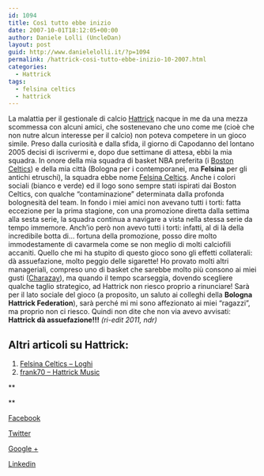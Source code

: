```yaml
---
id: 1094
title: Così tutto ebbe inizio
date: 2007-10-01T18:12:05+00:00
author: Daniele Lolli (UncleDan)
layout: post
guid: http://www.danielelolli.it/?p=1094
permalink: /hattrick-cosi-tutto-ebbe-inizio-10-2007.html
categories:
  - Hattrick
tags:
  - felsina celtics
  - hattrick
---
```

La malattia per il gestionale di calcio <a title="Hattrick" href="http://www.hattrick.org/" target="_blank">Hattrick</a> nacque in me da una mezza scommessa con alcuni amici, che sostenevano che uno come me (cioè che non nutre alcun interesse per il calcio) non poteva competere in un gioco simile. Preso dalla curiosità e dalla sfida, il giorno di Capodanno del lontano 2005 decisi di iscrivermi e, dopo due settimane di attesa, ebbi la mia squadra. In onore della mia squadra di basket NBA preferita (i <a title="Boston Celtics" href="http://www.nba.com/celtics/" target="_blank">Boston Celtics</a>) e della mia città (Bologna per i contemporanei, ma **Felsina** per gli antichi etruschi), la squadra ebbe nome <a title="Felsina Celtics" href="http://www.hattrick.org/Club/?TeamID=551559" target="_blank">Felsina Celtics</a>. Anche i colori sociali (bianco e verde) ed il logo sono sempre stati ispirati dai Boston Celtics, con qualche “contaminazione” determinata dalla profonda bolognesità del team. In fondo i miei amici non avevano tutti i torti: fatta eccezione per la prima stagione, con una promozione diretta dalla settima alla sesta serie, la squadra continua a navigare a vista nella stessa serie da tempo immemore. Anch’io però non avevo tutti i torti: infatti, al di là della incredibile botta di… fortuna della promozione, posso dire molto immodestamente di cavarmela come se non meglio di molti calciofili accaniti. Quello che mi ha stupito di questo gioco sono gli effetti collaterali: dà assuefazione, molto peggio delle sigarette! Ho provato molti altri manageriali, compreso uno di basket che sarebbe molto più consono ai miei gusti (<a title="Charazay" href="http://www.charazay.com/" target="_blank">Charazay</a>), ma quando il tempo scarseggia, dovendo scegliere qualche taglio strategico, ad Hattrick non riesco proprio a rinunciare! Sarà per il lato sociale del gioco (a proposito, un saluto ai colleghi della **Bologna Hattrick Federation**), sarà perché mi mi sono affezionato ai miei “ragazzi”, ma proprio non ci riesco. Quindi non dite che non via avevo avvisati: **Hattrick dà assuefazione!!!** _(ri-edit 2011, ndr)_

## Altri articoli su Hattrick:

  1. <a title="Felsina Celtics - Loghi" href="http://www.danielelolli.it/hattrick-felsina-celtics-loghi-10-2007.html" target="_self">Felsina Celtics &#8211; Loghi</a>
  2. [frank70 &#8211; Hattrick Music](http://www.danielelolli.it/frank70-hattrick-music/ "frank70 - Hattrick Music")

**
  
** 

<div class="container_share">
  <a href="http://www.facebook.com/sharer.php?u=http://www.danielelolli.it/hattrick-cosi-tutto-ebbe-inizio-10-2007.html&t=Così tutto ebbe inizio" target="_blank" class="button_purab_share facebook"><span><i class="icon-facebook"></i></span>
  
  <p>
    Facebook
  </p></a> 
  
  <a href="http://twitter.com/share?url=http://www.danielelolli.it/hattrick-cosi-tutto-ebbe-inizio-10-2007.html&text=Così tutto ebbe inizio" target="_blank" class="button_purab_share twitter"><span><i class="icon-twitter"></i></span>
  
  <p>
    Twitter
  </p></a> 
  
  <a href="https://plus.google.com/share?url=http://www.danielelolli.it/hattrick-cosi-tutto-ebbe-inizio-10-2007.html" target="_blank" class="button_purab_share google-plus"><span><i class="icon-google-plus"></i></span>
  
  <p>
    Google +
  </p></a> 
  
  <a href="http://www.linkedin.com/shareArticle?mini=true&url=http://www.danielelolli.it/hattrick-cosi-tutto-ebbe-inizio-10-2007.html&title=Così tutto ebbe inizio" target="_blank" class="button_purab_share linkedin"><span><i class="icon-linkedin"></i></span>
  
  <p>
    Linkedin
  </p></a>
</div>